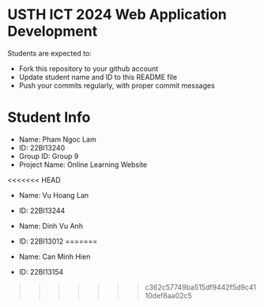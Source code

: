 # USTH ICT 2024 Web Application Development

Students are expected to:

- Fork this repository to your github account
- Update student name and ID to this README file
- Push your commits regularly, with proper commit messages

# Student Info

- Name: Pham Ngoc Lam
- ID: 22BI13240
- Group ID: Group 9
- Project Name: Online Learning Website

<<<<<<< HEAD
- Name: Vu Hoang Lan
- ID: 22BI13244

- Name: Dinh Vu Anh
- ID: 22BI13012
=======
- Name: Can Minh Hien
- ID: 22BI13154
>>>>>>> c362c57749ba515df9442f5d9c4110def8aa02c5
